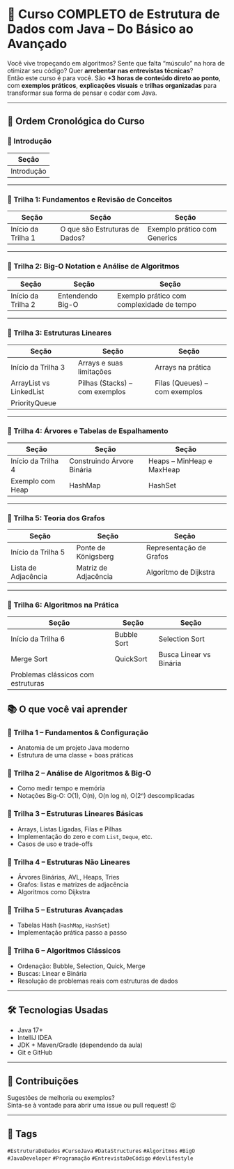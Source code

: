#  🚀 Curso COMPLETO de Estrutura de Dados com Java – Do Básico ao Avançado

Você vive tropeçando em algoritmos? Sente que falta “músculo” na hora de otimizar seu código? Quer **arrebentar nas entrevistas técnicas**?  
Então este curso é para você. São **+3 horas de conteúdo direto ao ponto**, com **exemplos práticos**, **explicações visuais** e **trilhas organizadas** para transformar sua forma de pensar e codar com Java.

---

## 📌 Ordem Cronológica do Curso

### 🔹 Introdução
| Seção |
|-------|
| Introdução |

---

### 🔹 Trilha 1: Fundamentos e Revisão de Conceitos
| Seção | Seção | Seção |
|-------|-------|-------|
| Início da Trilha 1 | O que são Estruturas de Dados? | Exemplo prático com Generics |

---

### 🔹 Trilha 2: Big-O Notation e Análise de Algoritmos
| Seção | Seção | Seção |
|-------|-------|-------|
| Início da Trilha 2 | Entendendo Big-O | Exemplo prático com complexidade de tempo |

---

### 🔹 Trilha 3: Estruturas Lineares
| Seção | Seção | Seção |
|-------|-------|-------|
| Início da Trilha 3 | Arrays e suas limitações | Arrays na prática |
| ArrayList vs LinkedList | Pilhas (Stacks) – com exemplos | Filas (Queues) – com exemplos |
| PriorityQueue | | |

---

### 🔹 Trilha 4: Árvores e Tabelas de Espalhamento
| Seção | Seção | Seção |
|-------|-------|-------|
| Início da Trilha 4 | Construindo Árvore Binária | Heaps – MinHeap e MaxHeap |
| Exemplo com Heap | HashMap | HashSet |

---

### 🔹 Trilha 5: Teoria dos Grafos
| Seção | Seção | Seção |
|-------|-------|-------|
| Início da Trilha 5 | Ponte de Königsberg | Representação de Grafos |
| Lista de Adjacência | Matriz de Adjacência | Algoritmo de Dijkstra |

---

### 🔹 Trilha 6: Algoritmos na Prática
| Seção | Seção | Seção |
|-------|-------|-------|
| Início da Trilha 6 | Bubble Sort | Selection Sort |
| Merge Sort | QuickSort | Busca Linear vs Binária |
| Problemas clássicos com estruturas | | |



## 📚 O que você vai aprender

### 🔹 Trilha 1 – Fundamentos & Configuração
- Anatomia de um projeto Java moderno
- Estrutura de uma classe + boas práticas

### 🔹 Trilha 2 – Análise de Algoritmos & Big-O
- Como medir tempo e memória
- Notações Big-O: O(1), O(n), O(n log n), O(2ⁿ) descomplicadas

### 🔹 Trilha 3 – Estruturas Lineares Básicas
- Arrays, Listas Ligadas, Filas e Pilhas
- Implementação do zero e com `List`, `Deque`, etc.
- Casos de uso e trade-offs

### 🔹 Trilha 4 – Estruturas Não Lineares
- Árvores Binárias, AVL, Heaps, Tries
- Grafos: listas e matrizes de adjacência
- Algoritmos como Dijkstra

### 🔹 Trilha 5 – Estruturas Avançadas
- Tabelas Hash (`HashMap`, `HashSet`)
- Implementação prática passo a passo

### 🔹 Trilha 6 – Algoritmos Clássicos
- Ordenação: Bubble, Selection, Quick, Merge
- Buscas: Linear e Binária
- Resolução de problemas reais com estruturas de dados

---

## 🛠 Tecnologias Usadas

- Java 17+
- IntelliJ IDEA
- JDK + Maven/Gradle (dependendo da aula)
- Git e GitHub

---

## 💬 Contribuições

Sugestões de melhoria ou exemplos?  
Sinta-se à vontade para abrir uma issue ou pull request! 😉

---

## 📌 Tags

`#EstruturaDeDados` `#CursoJava` `#DataStructures` `#Algoritmos` `#BigO` `#JavaDeveloper` `#Programação` `#EntrevistaDeCódigo` `#devlifestyle`
